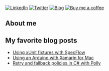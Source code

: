 [![LinkedIn](https://img.shields.io/badge/linkedin-%230077B5.svg?&style=for-the-badge&logo=linkedin&logoColor=white)](https://linkedin.com/in/jacobduijzer) 
[![Twitter](https://img.shields.io/badge/twitter-%231DA1F2.svg?&style=for-the-badge&logo=twitter&logoColor=white)](https://www.twitter.com/jacobduijzer)
[![Blog](https://img.shields.io/static/v1?logo=hugo&label=personal&message=Blog&style=for-the-badge&logoColor=white)](https://blog.duijzer.com)
[![Buy me a coffee](https://img.shields.io/badge/donate-buy%20me%20a%20coffee-yellow?logo=buymeacoffee&label=Donate&style=for-the-badge&logoColor=white)](https://www.buymeacoffee.com/jacobduijzer)

## About me

## My favorite blog posts

* [Using xUnit fixtures with SpecFlow](https://blog.duijzer.com/posts/specflow-xunit-fixtures/) 
* [Using an Arduino with Xamarin for Mac](https://blog.duijzer.com/posts/xamarin-mac-arduino/) 
* [Retry and fallback policies in C# with Polly](https://blog.duijzer.com/posts/polly-refit/) 


<!--
**jacobduijzer/jacobduijzer** is a ✨ _special_ ✨ repository because its `README.md` (this file) appears on your GitHub profile.

Here are some ideas to get you started:

- 🔭 I’m currently working on ...
- 🌱 I’m currently learning ...
- 👯 I’m looking to collaborate on ...
- 🤔 I’m looking for help with ...
- 💬 Ask me about ...
- 📫 How to reach me: ...
- 😄 Pronouns: ...
- ⚡ Fun fact: ...
-->

